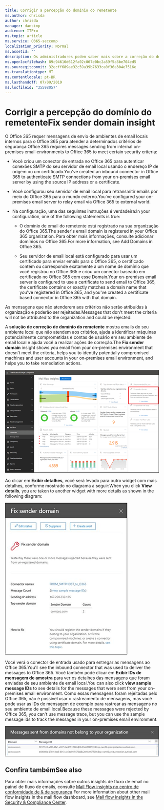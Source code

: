 ```yaml
---
title: Corrigir a percepção do domínio do remetente
ms.author: chrisda
author: chrisda
manager: dansimp
audience: ITPro
ms.topic: article
ms.service: O365-seccomp
localization_priority: Normal
ms.assetid: ''
description: Os administradores podem saber mais sobre a correção do domínio do remetente no painel de fluxo de emails no centro de conformidade do & de segurança.
ms.openlocfilehash: 89c94616d612fa02c067e0bc2a89f5a3be704ed5
ms.sourcegitcommit: 32ecff689ae32c59a39b7633ca0f36a304e7516e
ms.translationtype: MT
ms.contentlocale: pt-BR
ms.lasthandoff: 07/09/2019
ms.locfileid: "35598057"
---
```

# <a name="fix-sender-domain-insight"></a><span data-ttu-id="e27d1-103">Corrigir a percepção do domínio do remetente</span><span class="sxs-lookup"><span data-stu-id="e27d1-103">Fix sender domain insight</span></span>

<span data-ttu-id="e27d1-104">O Office 365 requer mensagens de envio de ambientes de email locais internos para o Office 365 para atender a determinados critérios de segurança:</span><span class="sxs-lookup"><span data-stu-id="e27d1-104">Office 365 requires messages sending from internal on-premises email environments to Office 365 to meet certain security criteria:</span></span>

- <span data-ttu-id="e27d1-105">Você criou um conector de entrada no Office 365 para autenticar conexões SMTP do seu servidor de email local usando o endereço IP de origem ou um certificado.</span><span class="sxs-lookup"><span data-stu-id="e27d1-105">You've created an inbound connector in Office 365 to authenticate SMTP connections from your on-premises email server by using the source IP address or a certificate.</span></span>

- <span data-ttu-id="e27d1-106">Você configurou seu servidor de email local para retransmitir emails por meio do Office 365 para o mundo externo.</span><span class="sxs-lookup"><span data-stu-id="e27d1-106">You've configured your on-premises email server to relay email via Office 365 to external world.</span></span>

- <span data-ttu-id="e27d1-107">Na configuração, uma das seguintes instruções é verdadeira:</span><span class="sxs-lookup"><span data-stu-id="e27d1-107">In your configuration, one of the following statements is true:</span></span>

  - <span data-ttu-id="e27d1-108">O domínio de email do remetente está registrado na sua organização do Office 365.</span><span class="sxs-lookup"><span data-stu-id="e27d1-108">The sender's email domain is registered in your Office 365 organization.</span></span> <span data-ttu-id="e27d1-109">Para obter mais informações, consulte adicionar domínios no Office 365.</span><span class="sxs-lookup"><span data-stu-id="e27d1-109">For more information, see Add Domains in Office 365.</span></span>

  - <span data-ttu-id="e27d1-110">Seu servidor de email local está configurado para usar um certificado para enviar emails para o Office 365, o certificado contém ou corresponde exatamente a um nome de domínio que você registrou no Office 365 e criou um conector baseado em certificado no Office 365 com esse Domain.</span><span class="sxs-lookup"><span data-stu-id="e27d1-110">Your on-premises email server is configured to use a certificate to send email to Office 365, the certificate contains or exactly matches a domain name that you've registered in Office 365, and you've created a certificate based connector in Office 365 with that domain.</span></span> 

<span data-ttu-id="e27d1-111">As mensagens que não atenderem aos critérios não serão atribuídas à organização e poderão ser rejeitadas.</span><span class="sxs-lookup"><span data-stu-id="e27d1-111">Messages that don't meet the criteria will not be attributed to the organization and could be rejected.</span></span>

<span data-ttu-id="e27d1-112">A **solução de correção de domínio do remetente** mostra emails do seu ambiente local que não atendem aos critérios, ajuda a identificar máquinas potencialmente comprometidas e contas de usuário em seu ambiente de email local e ajuda você a realizar ações de correção.</span><span class="sxs-lookup"><span data-stu-id="e27d1-112">The **Fix sender domain** insight shows you email from your on-premises environment that doesn't meet the criteria, helps you to identify potentially compromised machines and user accounts in your on-premises email environment, and helps you to take remediation actions.</span></span>

![A correção do domínio do remetente se aprofunda no painel de fluxo de emails no centro de conformidade de & de segurança](media/sender-domain-insight-selected.png)

<span data-ttu-id="e27d1-114">Ao clicar em **Exibir detalhes**, você será levado para outro widget com mais detalhes, conforme mostrado no diagrama a seguir:</span><span class="sxs-lookup"><span data-stu-id="e27d1-114">When you click **View details**, you are taken to another widget with more details as shown in the following diagram:</span></span>

![O widget detalhes na visão corrigir domínio do remetente](media/sender-domain-view-details.png)

<span data-ttu-id="e27d1-116">Você verá o conector de entrada usado para entregar as mensagens ao Office 365.</span><span class="sxs-lookup"><span data-stu-id="e27d1-116">You'll see the inbound connector that was used to deliver the messages to Office 365.</span></span> <span data-ttu-id="e27d1-117">Você também pode clicar em **Exibir IDs de mensagem de amostra** para ver os detalhes das mensagens que foram enviadas de seu ambiente de email local.</span><span class="sxs-lookup"><span data-stu-id="e27d1-117">You can also click **view sample message IDs** to see details for the messages that were sent from your on-premises email environment.</span></span> <span data-ttu-id="e27d1-118">Como essas mensagens foram rejeitadas pelo Office 365, não é possível usar o rastreamento de mensagens, mas você pode usar as IDs de mensagem de exemplo para rastrear as mensagens no seu ambiente de email local.</span><span class="sxs-lookup"><span data-stu-id="e27d1-118">Because these messages were rejected by Office 365, you can't use message trace, but you can use the sample message ids to track the messages in your on-premises email environment.</span></span>

![Exibir IDs de mensagem de exemplo na solução corrigir domínio do remetente](media/sender-domain-view-sample-message-ids.png)

## <a name="see-also"></a><span data-ttu-id="e27d1-120">Confira também</span><span class="sxs-lookup"><span data-stu-id="e27d1-120">See also</span></span>

<span data-ttu-id="e27d1-121">Para obter mais informações sobre outros insights de fluxo de email no painel de fluxo de emails, consulte [Mail Flow insights no centro de conformidade de & de segurança](mail-flow-insights-v2.md).</span><span class="sxs-lookup"><span data-stu-id="e27d1-121">For more information about other mail flow insights in the mail flow dashboard, see [Mail flow insights in the Security & Compliance Center](mail-flow-insights-v2.md).</span></span>

